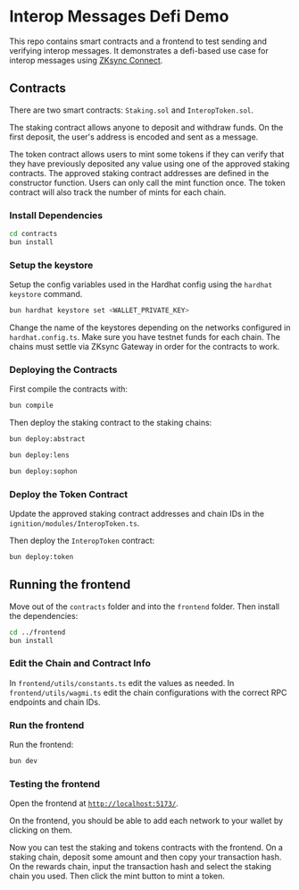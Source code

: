 # Interop Messages Defi Demo

This repo contains smart contracts and a frontend to test sending and verifying interop messages.
It demonstrates a defi-based use case for interop messages using [ZKsync Connect](https://docs.zksync.io/zksync-network/unique-features/zksync-connect).

## Contracts

There are two smart contracts: `Staking.sol` and `InteropToken.sol`.

The staking contract allows anyone to deposit and withdraw funds.
On the first deposit, the user's address is encoded and sent as a message.

The token contract allows users to mint some tokens if they can verify that they have previously deposited any value using one of the approved staking contracts.
The approved staking contract addresses are defined in the constructor function.
Users can only call the mint function once.
The token contract will also track the number of mints for each chain.

### Install Dependencies

```bash
cd contracts
bun install
```

### Setup the keystore

Setup the config variables used in the Hardhat config using the `hardhat keystore` command.

```bash
bun hardhat keystore set <WALLET_PRIVATE_KEY>
```

Change the name of the keystores depending on the networks configured in `hardhat.config.ts`.
Make sure you have testnet funds for each chain.
The chains must settle via ZKsync Gateway in order for the contracts to work.

### Deploying the Contracts

First compile the contracts with:

```bash
bun compile
```

Then deploy the staking contract to the staking chains:

```bash
bun deploy:abstract
```

```bash
bun deploy:lens
```

```bash
bun deploy:sophon
```

### Deploy the Token Contract

Update the approved staking contract addresses and chain IDs in the `ignition/modules/InteropToken.ts`.

Then deploy the `InteropToken` contract:

```bash
bun deploy:token
```

## Running the frontend

Move out of the `contracts` folder and into the `frontend` folder.
Then install the dependencies:

```bash
cd ../frontend
bun install
```

### Edit the Chain and Contract Info

In `frontend/utils/constants.ts` edit the values as needed.
In `frontend/utils/wagmi.ts` edit the chain configurations with the correct RPC endpoints and chain IDs.

### Run the frontend

Run the frontend:

```bash
bun dev
```

### Testing the frontend

Open the frontend at [`http://localhost:5173/`](http://localhost:5173/).

On the frontend, you should be able to add each network to your wallet by clicking on them.

Now you can test the staking and tokens contracts with the frontend.
On a staking chain, deposit some amount and then copy your transaction hash.
On the rewards chain, input the transaction hash and select the staking chain you used.
Then click the mint button to mint a token.
